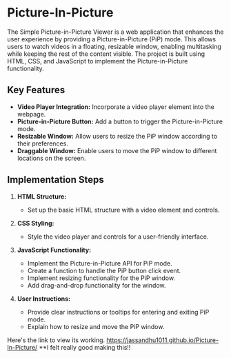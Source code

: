 # Picture-In-Picture

The Simple Picture-in-Picture Viewer is a web application that enhances the user experience by providing a Picture-in-Picture (PiP) mode. This allows users to watch videos in a floating, resizable window, enabling multitasking while keeping the rest of the content visible. The project is built using HTML, CSS, and JavaScript to implement the Picture-in-Picture functionality.

## Key Features

- **Video Player Integration:** Incorporate a video player element into the webpage.
- **Picture-in-Picture Button:** Add a button to trigger the Picture-in-Picture mode.
- **Resizable Window:** Allow users to resize the PiP window according to their preferences.
- **Draggable Window:** Enable users to move the PiP window to different locations on the screen.

## Implementation Steps

1. **HTML Structure:**
   - Set up the basic HTML structure with a video element and controls.

2. **CSS Styling:**
   - Style the video player and controls for a user-friendly interface.

3. **JavaScript Functionality:**
   - Implement the Picture-in-Picture API for PiP mode.
   - Create a function to handle the PiP button click event.
   - Implement resizing functionality for the PiP window.
   - Add drag-and-drop functionality for the window.

4. **User Instructions:**
   - Provide clear instructions or tooltips for entering and exiting PiP mode.
   - Explain how to resize and move the PiP window.

Here's the link to view its working.
https://jassandhu1011.github.io/Picture-In-Picture/
**I felt really good making this!!

